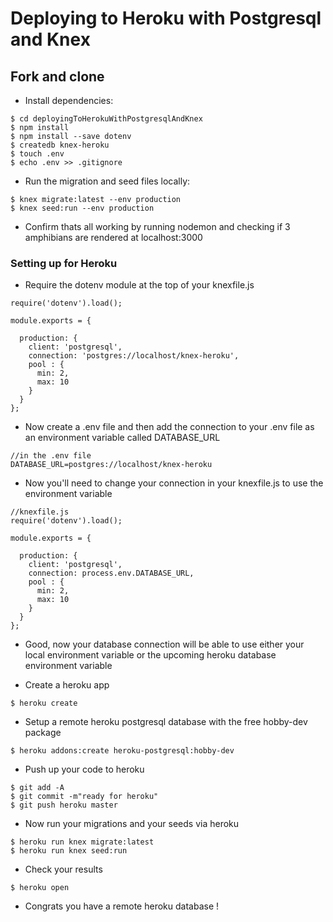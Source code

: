 # Deploying to Heroku with Postgresql and Knex

## Fork and clone

* Install dependencies:

```
$ cd deployingToHerokuWithPostgresqlAndKnex
$ npm install
$ npm install --save dotenv
$ createdb knex-heroku
$ touch .env
$ echo .env >> .gitignore
```

* Run the migration and seed files locally:

```
$ knex migrate:latest --env production
$ knex seed:run --env production

```
* Confirm thats all working by running nodemon and checking if 3 amphibians are rendered at localhost:3000

### Setting up for Heroku

* Require the dotenv module at the top of your knexfile.js

```
require('dotenv').load();

module.exports = {

  production: {
    client: 'postgresql',
    connection: 'postgres://localhost/knex-heroku',
    pool : {
      min: 2,
      max: 10
    }
  }
};
```

* Now create a .env file and then add the connection to your .env file as an environment variable called DATABASE_URL

```
//in the .env file
DATABASE_URL=postgres://localhost/knex-heroku
```

* Now you'll need to change your connection in your knexfile.js to use the environment variable

```
//knexfile.js
require('dotenv').load();

module.exports = {

  production: {
    client: 'postgresql',
    connection: process.env.DATABASE_URL,
    pool : {
      min: 2,
      max: 10
    }
  }
};

```

* Good, now your database connection will be able to use either your local environment variable or the upcoming heroku database environment variable

* Create a heroku app

```
$ heroku create
```

* Setup a remote heroku postgresql database with the free hobby-dev package

```
$ heroku addons:create heroku-postgresql:hobby-dev
```

* Push up your code to heroku

```
$ git add -A
$ git commit -m"ready for heroku"
$ git push heroku master
```

* Now run your migrations and your seeds via heroku

```
$ heroku run knex migrate:latest
$ heroku run knex seed:run
```

* Check your results

```
$ heroku open
```

* Congrats you have a remote heroku database !
